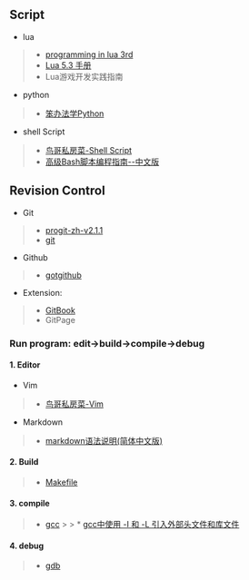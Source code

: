 ## Script
* lua
> * [programming in lua 3rd](https://www.lua.org/pil/contents.html)
> * [Lua 5.3 手册](http://cloudwu.github.io/lua53doc/manual.html)
> * Lua游戏开发实践指南  

* python
> * [笨办法学Python](https://flyouting.gitbooks.io/learn-python-the-hard-way-cn/content/)  

* shell Script
> * [鸟哥私房菜-Shell Script](http://linux.vbird.org/linux_basic/0340bashshell-scripts.php)  
> * [高级Bash脚本编程指南--中文版](https://www.gitbook.com/book/imcmy/advanced-bash-scripting-guide-in-chinese/details)

## Revision Control 
* Git
> * [progit-zh-v2.1.1](https://www.gitbook.com/book/bingohuang/progit2/details)
> * [git](http://www.worldhello.net/gotgit/)  

* Github
> * [gotgithub](http://www.worldhello.net/gotgithub/)  

* Extension: 
> * [GitBook](https://wastemobile.gitbooks.io/gitbook-chinese/content/format/markdown.html)
> * GitPage

### Run program: edit->build->compile->debug
#### 1. Editor
* Vim
> * [鸟哥私房菜-Vim](http://linux.vbird.org/linux_basic/0310vi.php)  

* Markdown  
> * [markdown语法说明(简体中文版)](http://wowubuntu.com/markdown/#philosophy)

#### 2. Build
> * [Makefile](http://wiki.ubuntu.org.cn/%E8%B7%9F%E6%88%91%E4%B8%80%E8%B5%B7%E5%86%99Makefile)

#### 3. compile
> * [gcc](http://wiki.ubuntu.org.cn/Gcchowto)
	>
	> * [gcc中使用 -I 和 -L 引入外部头文件和库文件](http://blog.csdn.net/zklth/article/details/5974371)

#### 4. debug
> * [gdb](http://wiki.ubuntu.org.cn/%E7%94%A8GDB%E8%B0%83%E8%AF%95%E7%A8%8B%E5%BA%8F)